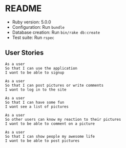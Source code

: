 # README

*   Ruby version: 5.0.0
*   Configuration: Run `bundle`
*   Database creation: Run `bin/rake db:create`
*   Test suite: Run `rspec`


## User Stories

```text
As a user
So that I can use the application
I want to be able to signup
```

```text
As a user
So that I can post pictures or write comments
I want to log in to the site
```

```text
As a user
So that I can have some fun
I want see a list of pictures
```

```text
As a user
So other users can know my reaction to their pictures
I want to be able to comment on a picture
```

```text
As a user
So that I can show people my awesome life
I want to be able to post pictures
```
